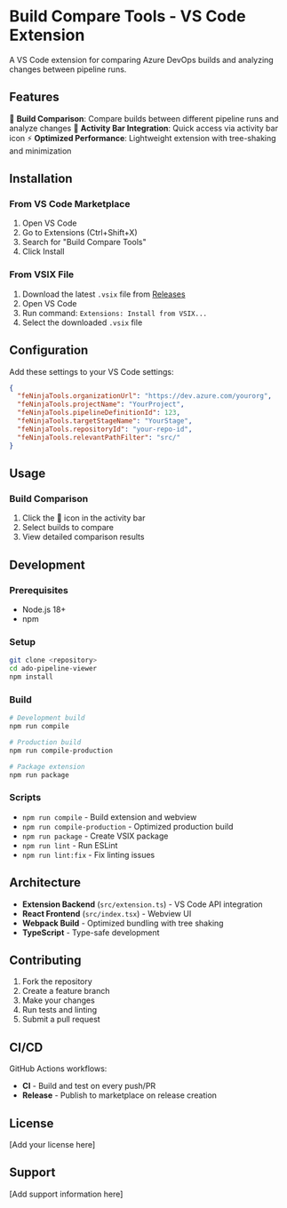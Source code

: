 # Build Compare Tools - VS Code Extension

A VS Code extension for comparing Azure DevOps builds and analyzing changes between pipeline runs.

## Features

🔄 **Build Comparison**: Compare builds between different pipeline runs and analyze changes
🎯 **Activity Bar Integration**: Quick access via activity bar icon
⚡ **Optimized Performance**: Lightweight extension with tree-shaking and minimization

## Installation

### From VS Code Marketplace
1. Open VS Code
2. Go to Extensions (Ctrl+Shift+X)
3. Search for "Build Compare Tools"
4. Click Install

### From VSIX File
1. Download the latest `.vsix` file from [Releases](../../releases)
2. Open VS Code
3. Run command: `Extensions: Install from VSIX...`
4. Select the downloaded `.vsix` file

## Configuration

Add these settings to your VS Code settings:

```json
{
  "feNinjaTools.organizationUrl": "https://dev.azure.com/yourorg",
  "feNinjaTools.projectName": "YourProject",
  "feNinjaTools.pipelineDefinitionId": 123,
  "feNinjaTools.targetStageName": "YourStage",
  "feNinjaTools.repositoryId": "your-repo-id",
  "feNinjaTools.relevantPathFilter": "src/"
}
```

## Usage

### Build Comparison
1. Click the 🔄 icon in the activity bar
2. Select builds to compare
3. View detailed comparison results

## Development

### Prerequisites
- Node.js 18+
- npm

### Setup
```bash
git clone <repository>
cd ado-pipeline-viewer
npm install
```

### Build
```bash
# Development build
npm run compile

# Production build
npm run compile-production

# Package extension
npm run package
```

### Scripts
- `npm run compile` - Build extension and webview
- `npm run compile-production` - Optimized production build
- `npm run package` - Create VSIX package
- `npm run lint` - Run ESLint
- `npm run lint:fix` - Fix linting issues

## Architecture

- **Extension Backend** (`src/extension.ts`) - VS Code API integration
- **React Frontend** (`src/index.tsx`) - Webview UI
- **Webpack Build** - Optimized bundling with tree shaking
- **TypeScript** - Type-safe development

## Contributing

1. Fork the repository
2. Create a feature branch
3. Make your changes
4. Run tests and linting
5. Submit a pull request

## CI/CD

GitHub Actions workflows:
- **CI** - Build and test on every push/PR
- **Release** - Publish to marketplace on release creation

## License

[Add your license here]

## Support

[Add support information here]
